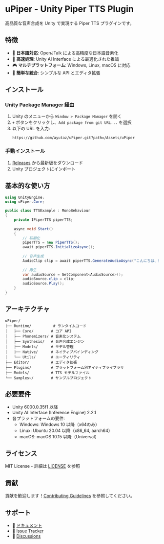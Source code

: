 # uPiper - Unity Piper TTS Plugin

高品質な音声合成を Unity で実現する Piper TTS プラグインです。

## 特徴

- 🎌 **日本語対応**: OpenJTalk による高精度な日本語音素化
- 🚀 **高速処理**: Unity AI Interface による最適化された推論
- 🎮 **マルチプラットフォーム**: Windows, Linux, macOS に対応
- 🔧 **簡単な統合**: シンプルな API とエディタ拡張

## インストール

### Unity Package Manager 経由

1. Unity のメニューから `Window > Package Manager` を開く
2. `+` ボタンをクリックし、`Add package from git URL...` を選択
3. 以下の URL を入力:
   ```
   https://github.com/ayutaz/uPiper.git?path=/Assets/uPiper
   ```

### 手動インストール

1. [Releases](https://github.com/ayutaz/uPiper/releases) から最新版をダウンロード
2. Unity プロジェクトにインポート

## 基本的な使い方

```csharp
using UnityEngine;
using uPiper.Core;

public class TTSExample : MonoBehaviour
{
    private IPiperTTS piperTTS;
    
    async void Start()
    {
        // 初期化
        piperTTS = new PiperTTS();
        await piperTTS.InitializeAsync();
        
        // 音声生成
        AudioClip clip = await piperTTS.GenerateAudioAsync("こんにちは、世界！");
        
        // 再生
        var audioSource = GetComponent<AudioSource>();
        audioSource.clip = clip;
        audioSource.Play();
    }
}
```

## アーキテクチャ

```
uPiper/
├── Runtime/          # ランタイムコード
│   ├── Core/        # コア API
│   ├── Phonemizers/ # 音素化システム
│   ├── Synthesis/   # 音声合成エンジン
│   ├── Models/      # モデル管理
│   ├── Native/      # ネイティブバインディング
│   └── Utils/       # ユーティリティ
├── Editor/          # エディタ拡張
├── Plugins/         # プラットフォーム別ネイティブライブラリ
├── Models/          # TTS モデルファイル
└── Samples~/        # サンプルプロジェクト
```

## 必要要件

- Unity 6000.0.35f1 以降
- Unity AI Interface (Inference Engine) 2.2.1
- 各プラットフォームの要件:
  - Windows: Windows 10 以降（x64のみ）
  - Linux: Ubuntu 20.04 以降（x86_64, aarch64）
  - macOS: macOS 10.15 以降（Universal）

## ライセンス

MIT License - 詳細は [LICENSE](../../LICENSE) を参照

## 貢献

貢献を歓迎します！[Contributing Guidelines](../../CONTRIBUTING.md) を参照してください。

## サポート

- 📖 [ドキュメント](https://github.com/ayutaz/uPiper/wiki)
- 🐛 [Issue Tracker](https://github.com/ayutaz/uPiper/issues)
- 💬 [Discussions](https://github.com/ayutaz/uPiper/discussions)